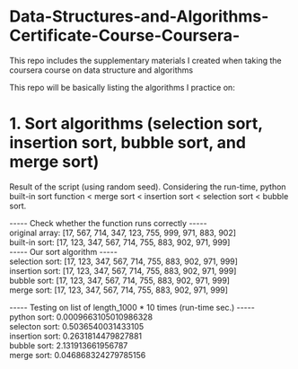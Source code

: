 # Data-Structures-and-Algorithms-Certificate-Course-Coursera-
This repo includes the supplementary materials I created when taking the coursera course on data structure and algorithms

This repo will be basically listing the algorithms I practice on:

# 1. Sort algorithms (selection sort, insertion sort, bubble sort, and merge sort)

Result of the script (using random seed). Considering the run-time, python built-in sort function < merge sort < insertion sort < selection sort < bubble sort.

----- Check whether the function runs correctly -----  
original array:  [17, 567, 714, 347, 123, 755, 999, 971, 883, 902]  
built-in sort:   [17, 123, 347, 567, 714, 755, 883, 902, 971, 999]  
----- Our sort algorithm -----  
selection sort:  [17, 123, 347, 567, 714, 755, 883, 902, 971, 999]  
insertion sort:  [17, 123, 347, 567, 714, 755, 883, 902, 971, 999]  
bubble sort:     [17, 123, 347, 567, 714, 755, 883, 902, 971, 999]  
merge sort:      [17, 123, 347, 567, 714, 755, 883, 902, 971, 999]  
  
----- Testing on list of length_1000 * 10 times (run-time sec.) -----  
python sort:      0.0009663105010986328  
selecton sort:    0.5036540031433105  
insertion sort:   0.2631814479827881  
bubble sort:      2.131913661956787  
merge sort:       0.046868324279785156  
